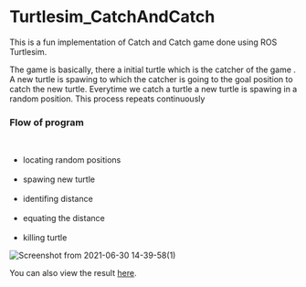 # **Turtlesim_CatchAndCatch**


This is a fun implementation of Catch and Catch game done using ROS Turtlesim.

The game is basically, there a initial turtle which is the catcher of the game . A new turtle is spawing to which the catcher is going to the goal position to catch the new turtle. Everytime we catch a turtle a new turtle is spawing in a random position. This process repeats continuously
<p>
<h3><b>Flow of program</b></h3>
  <br><ul><li>locating random positions</li><br>
  <li>spawing new turtle</li><br>
  <li>identifing distance</li><br>
  <li>equating the distance</li><br>
  <li>killing turtle</li> </ul></p>
  


![Screenshot from 2021-06-30 14-39-58(1)](https://user-images.githubusercontent.com/58605350/124026120-e87f8280-da0e-11eb-89d0-d316f0e9f482.png)


You can also view the result [here](https://www.youtube.com/watch?v=MuM3U3kca-8).
